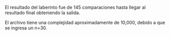 El resultado del laberinto fue de 145 comparaciones hasta llegar al resultado final obteniendo la salida.

El archivo tiene una complejidad aproximadamente de 10,000, debido a que se ingresa un n=30.
